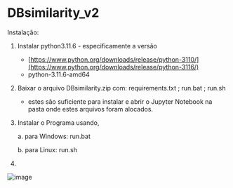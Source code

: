 # DBsimilarity_v2

Instalação:
1. Instalar python3.11.6 - especificamente a versão
   * [https://www.python.org/downloads/release/python-3110/](https://www.python.org/downloads/release/python-3116/)
   * python-3.11.6-amd64

2. Baixar o arquivo DBsimilarity.zip com: requirements.txt ;   run.bat ;  run.sh

   * estes são suficiente para instalar e abrir o Jupyter Notebook na pasta onde estes arquivos foram alocados.
   
3. Instalar o Programa usando,
   
   a. para Windows: run.bat

   b. para Linux: run.sh
   
4. 
![image](https://github.com/RicardoMBorges/DBsimilarity_v2/assets/15653685/dc8335f6-8424-49ac-8273-6e04d252ed65)


